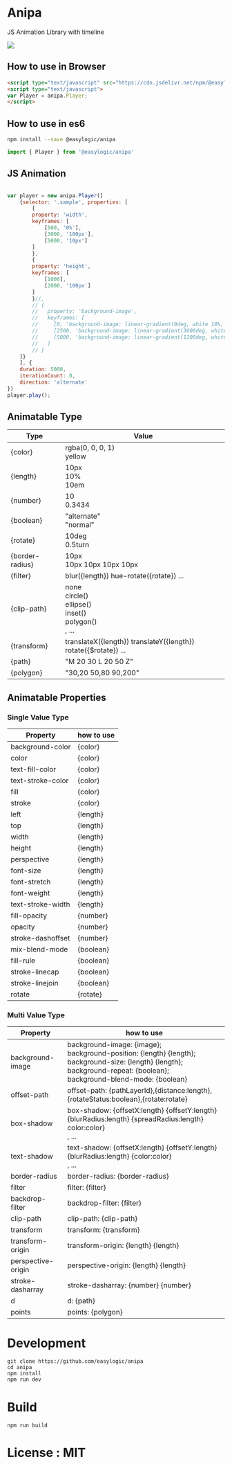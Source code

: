 # Anipa


JS Animation Library with timeline 

[![](https://data.jsdelivr.com/v1/package/npm/@easylogic/anipa/badge)](https://www.jsdelivr.com/package/npm/@easylogic/anipa)

## How to use in Browser 

```html
<script type="text/javascript" src="https://cdn.jsdelivr.net/npm/@easylogic/anipa@0.0.1/dist/main.js"></script>
<script type="text/javascript">
var Player = anipa.Player; 
</script>

```

## How to use in es6 

```sh
npm install --save @easylogic/anipa
```

```js
import { Player } from '@easylogic/anipa'
```

## JS Animation 

```js

var player = new anipa.Player([
    {selector: '.sample', properties: [
        {
        property: 'width', 
        keyframes: [ 
            [500, '0%'],
            [3000, '100px'],
            [5000, '10px']
        ]
        },
        {
        property: 'height', 
        keyframes: [ 
            [1000],
            [2000, '100px']
        ] 
        }//,
        // {
        //   property: 'background-image',
        //   keyframes: [
        //     [0, 'background-image: linear-gradient(0deg, white 10%, blue 50%, yellow 100%)'],
        //     [2500, 'background-image: linear-gradient(3600deg, white 10%, blue 20%, red 100%)'],
        //     [5000, 'background-image: linear-gradient(1200deg, white 10%, red 20%, blue 100%)']
        //   ]
        // }
    ]}
    ], {
    duration: 5000,
    iterationCount: 0,
    direction: 'alternate'
})
player.play();

```

## Animatable Type 

| Type | Value | 
|------|-------|
| {color} | rgba(0, 0, 0, 1) <br /> yellow <br /> | 
| {length} | 10px <br /> 10% <br /> 10em <br /> | 
| {number} | 10 <br > 0.3434<br > |
| {boolean} | "alternate" <br /> "normal" <br /> | 
| {rotate} | 10deg <br /> 0.5turn <br /> |
| {border-radius} | 10px <br /> 10px 10px 10px 10px |
| {filter} | blur({length}) hue-rotate({rotate}) ... | 
| {clip-path} | none <br />circle() <br /> ellipse() <br /> inset() <br /> polygon() <br />, ... | 
| {transform} | translateX({length}) translateY({length}) rotate({$rotate}) ... | 
| {path} | "M 20 30 L 20 50 Z" | 
| {polygon} | "30,20 50,80 90,200" | 

## Animatable Properties

### Single Value Type 

| Property | how to use | 
|----------|--------------|
| background-color | {color} | 
| color | {color} | 
| text-fill-color | {color} | 
| text-stroke-color | {color} | 
| fill | {color} | 
| stroke | {color} | 
| left | {length} | 
| top | {length} | 
| width | {length} | 
| height | {length} | 
| perspective | {length} | 
| font-size | {length} | 
| font-stretch | {length} | 
| font-weight | {length} | 
| text-stroke-width | {length} | 
| fill-opacity | {number} | 
| opacity | {number} | 
| stroke-dashoffset | {number} | 
| mix-blend-mode | {boolean} | 
| fill-rule | {boolean} | 
| stroke-linecap | {boolean} | 
| stroke-linejoin | {boolean} | 
| rotate | {rotate} | 

### Multi Value Type 

| Property | how to use  | 
|----------|--------------|
| background-image |  background-image: {image}; <br /> background-position: {length} {length}; <br /> background-size: {length} {length};  <br /> background-repeat: {boolean}; <br /> background-blend-mode: {boolean} | 
| offset-path |  offset-path: {pathLayerId},{distance:length},{rotateStatus:boolean},{rotate:rotate} | 
| box-shadow | box-shadow: {offsetX:length} {offsetY:length} {blurRadius:length} {spreadRadius:length} color:color} <br />, ... | 
| text-shadow | text-shadow: {offsetX:length} {offsetY:length} {blurRadius:length} {color:color} <br />, ... | 
| border-radius | border-radius: {border-radius} | 
| filter | filter: {filter} | 
| backdrop-filter | backdrop-filter: {filter} | 
| clip-path | clip-path: {clip-path} | 
| transform | transform: {transform} | 
| transform-origin | transform-origin: {length} {length} |
| perspective-origin | perspective-origin: {length} {length} |
| stroke-dasharray | stroke-dasharray: {number} {number} |
| d | d: {path} |
| points | points: {polygon} |


# Development 

```
git clone https://github.com/easylogic/anipa 
cd anipa
npm install 
npm run dev 
```

# Build 

```
npm run build
```


# License : MIT
